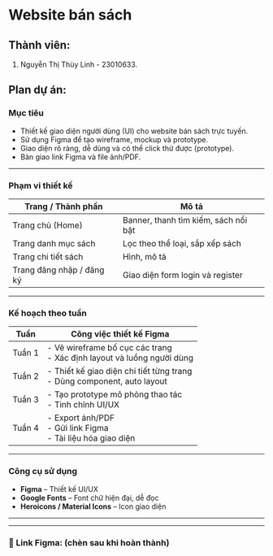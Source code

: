 # Website bán sách
## Thành viên: 
1. Nguyễn Thị Thùy Linh - 23010633.
## Plan dự án:
### Mục tiêu

- Thiết kế giao diện người dùng (UI) cho website bán sách trực tuyến.
- Sử dụng Figma để tạo wireframe, mockup và prototype.
- Giao diện rõ ràng, dễ dùng và có thể click thử được (prototype).
- Bàn giao link Figma và file ảnh/PDF.

---

### Phạm vi thiết kế
| Trang / Thành phần              | Mô tả                                                                 |
|----------------------------------|-----------------------------------------------------------------------|
| Trang chủ (Home)                | Banner, thanh tìm kiếm, sách nổi bật                                 |
| Trang danh mục sách             | Lọc theo thể loại, sắp xếp sách                                      |
| Trang chi tiết sách             | Hình, mô tả                                     |
| Trang đăng nhập / đăng ký      | Giao diện form login và register                                     |

---

### Kế hoạch theo tuần
| Tuần       | Công việc thiết kế Figma                                               |
|------------|------------------------------------------------------------------------|
| Tuần 1     | - Vẽ wireframe bố cục các trang<br>- Xác định layout và luồng người dùng |
| Tuần 2     | - Thiết kế giao diện chi tiết từng trang<br>- Dùng component, auto layout |
| Tuần 3     | - Tạo prototype mô phỏng thao tác<br>- Tinh chỉnh UI/UX               |
| Tuần 4     | - Export ảnh/PDF<br>- Gửi link Figma<br>- Tài liệu hóa giao diện      |

---

### Công cụ sử dụng
- **Figma** – Thiết kế UI/UX
- **Google Fonts** – Font chữ hiện đại, dễ đọc
- **Heroicons / Material Icons** – Icon giao diện

---

---

### 🔗 Link Figma: (chèn sau khi hoàn thành)


